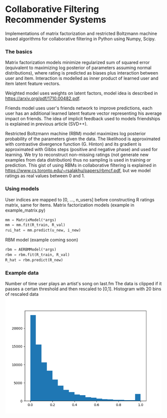 # Collaborative Filtering Recommender Systems
Implementations of matrix factorization and restricted Boltzmann machine based algorithms for collaborative filtering in Python using Numpy, Scipy.

### The basics
Matrix factorization models minimize regularized sum of squared error (equivalent to maximizing log posterior of parameters assuming normal distributions), where rating is predicted as biases plus interaction between user and item. Interaction is modelled as inner product of learned user and item latent feature vectors. 

Weighted model uses weights on latent factors, model idea is described in https://arxiv.org/pdf/1710.00482.pdf. 

Friends model uses user's friends network to improve predictions, each user has an additional learned latent feature vector representing his average impact on friends. The idea of implicit feedback used to models friendships is explained in previous article (SVD++).


Restricted Boltzmann machine (RBM) model maximizes log posterior probability of the parameters given the data. The likelihood is approximated with contrastive divergence function (G. Hinton) and its gradient is approximated with Gibbs steps (positive and negative phase) and used for learning. We try to reconstruct non-missing ratings (not generate new examples from data distribution) thus no sampling is used in training or prediction. This gist of using RBMs in collaborative filtering is explained in https://www.cs.toronto.edu/~rsalakhu/papers/rbmcf.pdf, but we model ratings as real values between 0 and 1.


### Using models
User indices are mapped to [0, ..., n_users] before constructing R ratings matrix, same for items.
Matrix factorization models (example in example_matrix.py)
```python
mm = MatrixModel(*args)
mm = mm.fit(R_train, R_val)
rui_hat = mm.predict(u_new, i_new)
```
RBM model (example coming soon)
```python
rbm = AERBMModel(*args)
rbm = rbm.fit(R_train, R_val)
R_hat = rbm.predict(R_new)
```

### Example data
Number of time user plays an artist's song on last.fm The data is clipped if it passes a certan threshold and then rescaled to [0,1].
Histogram with 20 bins of rescaled data
<img src="lastfm_ratings_hist.png">
